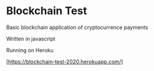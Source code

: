 # Blockchain Test

Basic blockchain application of cryptocurrence payments

Written in javascript

Running on Heroku

[https://blockchain-test-2020.herokuapp.com/]

[https://blockchain-test-2020.herokuapp.com/]: <https://blockchain-test-2020.herokuapp.com/>
